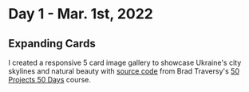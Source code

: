 # Day 1 - Mar. 1st, 2022 
## Expanding Cards
I created a responsive 5 card image gallery to showcase Ukraine's city skylines and natural beauty with [source code](https://github.com/bradtraversy/50projects50days/tree/master/expanding-cards) from Brad Traversy's [50 Projects 50 Days](https://50projects50days.com/) course.
